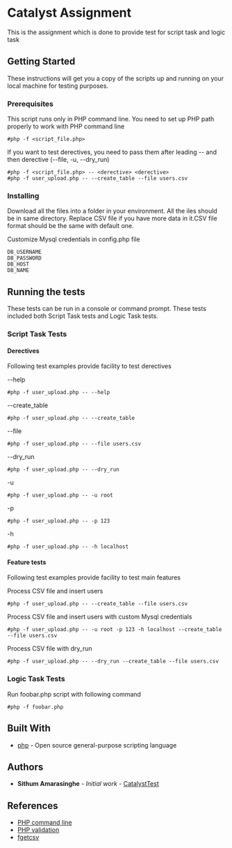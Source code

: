 # Catalyst Assignment

This is the assignment which is done to provide test for script task and logic task

## Getting Started

These instructions will get you a copy of the scripts up and running on your local machine for testing purposes.

### Prerequisites

This script runs only in PHP command line. You need to set up PHP path properly to work with PHP command line

```
#php -f <script_file.php>
```

If you want to test derectives, you need to pass them after leading -- and then derective (--file, -u, --dry_run)

```
#php -f <script_file.php> -- <derective> <derective>
#php -f user_upload.php -- --create_table --file users.csv
```

### Installing

Download all the files into a folder in your environment. All the iles should be in same directory. Replace CSV file if you have more data in it.CSV file format should be the same with default one.

Customize Mysql credentials in config.php file

```
DB_USERNAME
DB_PASSWORD
DB_HOST
DB_NAME
```

## Running the tests

These tests can be run in a console or command prompt. These tests included both Script Task tests and Logic Task tests.

### Script Task Tests

#### Derectives

Following test examples provide facility to test derectives

--help

```
#php -f user_upload.php -- --help
```

--create_table

```
#php -f user_upload.php -- --create_table
```

--file <FileName>

```
#php -f user_upload.php -- --file users.csv
```

--dry_run

```
#php -f user_upload.php -- --dry_run
```

-u <Mysql User Name>

```
#php -f user_upload.php -- -u root
```

-p <Mysql User Password>

```
#php -f user_upload.php -- -p 123
```

-h <Mysql Host>

```
#php -f user_upload.php -- -h localhost
```

#### Feature tests

Following test examples provide facility to test main features


Process CSV file and insert users

```
#php -f user_upload.php -- --create_table --file users.csv
```

Process CSV file and insert users with custom Mysql credentials

```
#php -f user_upload.php -- -u root -p 123 -h localhost --create_table --file users.csv
```

Process CSV file with dry_run

```
#php -f user_upload.php -- --dry_run --create_table --file users.csv
```

### Logic Task Tests

Run foobar.php script with following command

```
#php -f foobar.php
```

## Built With

* [php](http://php.net) - Open source general-purpose scripting language


## Authors

* **Sithum Amarasinghe** - *Initial work* - [CatalystTest](https://github.com/kgsithum/catalyst)


## References

* [PHP command line](http://php.net/manual/en/features.commandline.php)
* [PHP validation](http://php.net/manual/en/filter.examples.validation.php)
* [fgetcsv](http://php.net/manual/en/function.fgetcsv.php)
